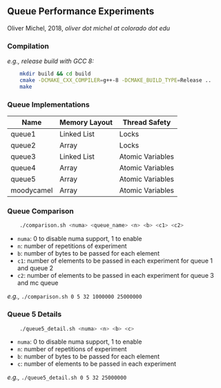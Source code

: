 ## Queue Performance Experiments

Oliver Michel, 2018,  *oliver dot michel at colorado dot edu*

### Compilation

*e.g., release build with GCC 8:*

```bash
    mkdir build && cd build
    cmake -DCMAKE_CXX_COMPILER=g++-8 -DCMAKE_BUILD_TYPE=Release ..
    make 
```

### Queue Implementations

|Name          |Memory Layout      |Thread Safety     |
|--------------|-------------------|------------------|
|queue1        |Linked List        |Locks             |
|queue2        |Array              |Locks             |
|queue3        |Linked List        |Atomic Variables  |
|queue4        |Array              |Atomic Variables  |
|queue5        |Array              |Atomic Variables  |
|moodycamel    |Array              |Atomic Variables  |

### Queue Comparison

```bash
    ./comparison.sh <numa> <queue_name> <n> <b> <c1> <c2>
```

* `numa`: 0 to disable numa support, 1 to enable
* `n`: number of repetitions of experiment
* `b`: number of bytes to be passed for each element
* `c1`: number of elements to be passed in each experiment for queue 1 and queue 2
* `c2`: number of elements to be passed in each experiment for queue 3 and mc queue

*e.g.,* `./comparison.sh 0 5 32 1000000 25000000`

### Queue 5 Details

```bash
    ./queue5_detail.sh <numa> <n> <b> <c>
```

* `numa`: 0 to disable numa support, 1 to enable
* `n`: number of repetitions of experiment
* `b`: number of bytes to be passed for each element
* `c`: number of elements to be passed in each experiment

*e.g.,* `./queue5_detail.sh 0 5 32 25000000`
